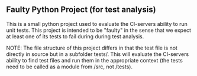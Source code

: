 ## Faulty Python Project (for test analysis)

This is a small python project used to evaluate the CI-servers ability to run unit tests. This project is intended to be "faulty" in the sense that we expect at least one of its tests to fail during during test analysis. 

NOTE: The file structure of this project differs in that the test file is not directly in source but in a subfolder tests/. This will evaluate the CI-servers ability to find test files and run them in the appropriate context (the tests need to be called as a module from /src, not /tests).